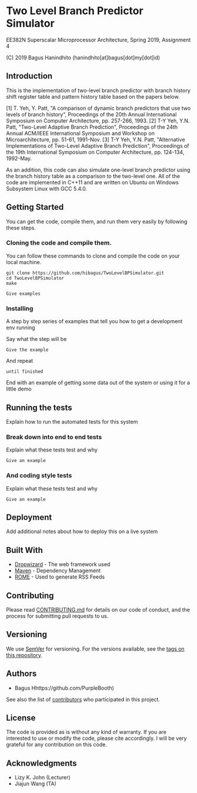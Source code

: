 # Two Level Branch Predictor Simulator
EE382N Superscalar Microprocessor Architecture, Spring 2019, Assignment 4

(C) 2019 Bagus Hanindhito (hanindhito[at]bagus[dot]my[dot]id)

## Introduction
This is the implementation of two-level branch predictor with branch history shift register table and pattern history table based on the papers below.

[1] T. Yeh, Y. Patt, "A comparison of dynamic branch predictors that use two levels of branch history", Proceedings of the 20th Annual International Symposium on Computer Architecture, pp. 257-266, 1993.
[2] T-Y Yeh, Y.N. Patt, "Two-Level Adaptive Branch Prediction", Proceedings of the 24th Annual ACM/IEEE International Symposium and Workshop on Microarchitecture, pp. 51-61, 1991-Nov.
[3] T-Y Yeh, Y.N. Patt, "Alternative Implementations of Two-Level Adaptive Branch Prediction", Proceedings of the 19th International Symposium on Computer Architecture, pp. 124-134, 1992-May.

As an addition, this code can also simulate one-level branch predictor using the branch history table as a comparison to the two-level one. All of the code are implemented in C++11 and are written on Ubuntu on Windows Subsystem Linux with GCC 5.4.0.

## Getting Started
You can get the code, compile them, and run them very easily by following these steps.

### Cloning the code and compile them.
You can follow these commands to clone and compile the code on your local machine.
```
git clone https://github.com/hibagus/TwoLevelBPSimulator.git
cd TwoLevelBPSimulator
make
```



```
Give examples
```

### Installing

A step by step series of examples that tell you how to get a development env running

Say what the step will be

```
Give the example
```

And repeat

```
until finished
```

End with an example of getting some data out of the system or using it for a little demo

## Running the tests

Explain how to run the automated tests for this system

### Break down into end to end tests

Explain what these tests test and why

```
Give an example
```

### And coding style tests

Explain what these tests test and why

```
Give an example
```

## Deployment

Add additional notes about how to deploy this on a live system

## Built With

* [Dropwizard](http://www.dropwizard.io/1.0.2/docs/) - The web framework used
* [Maven](https://maven.apache.org/) - Dependency Management
* [ROME](https://rometools.github.io/rome/) - Used to generate RSS Feeds

## Contributing

Please read [CONTRIBUTING.md](https://gist.github.com/PurpleBooth/b24679402957c63ec426) for details on our code of conduct, and the process for submitting pull requests to us.

## Versioning

We use [SemVer](http://semver.org/) for versioning. For the versions available, see the [tags on this repository](https://github.com/your/project/tags). 

## Authors

* Bagus Hhttps://github.com/PurpleBooth)

See also the list of [contributors](https://github.com/your/project/contributors) who participated in this project.

## License

The code is provided as is without any kind of warranty. If you are interested to use or modify the code, please cite accordingly. I will be very grateful for any contribution on this code.

## Acknowledgments
* Lizy K. John (Lecturer)
* Jiajun Wang (TA)
